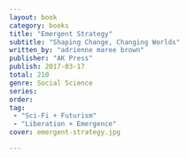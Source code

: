 ```yaml
---
layout: book
category: books
title: "Emergent Strategy"
subtitle: "Shaping Change, Changing Worlds"
written_by: "adrienne maree brown"
publisher: "AK Press"
publish: 2017-03-17
total: 210
genre: Social Science
series:
order:
tag:
 - "Sci-Fi + Futurism"
 - "Liberation + Emergence"
cover: emergent-strategy.jpg

---
```



